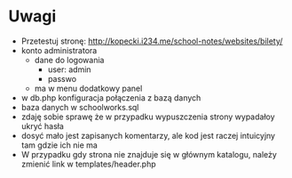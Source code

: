 # Uwagi
* Przetestuj stronę: http://kopecki.i234.me/school-notes/websites/bilety/
* konto administratora
    * dane do logowania
        - user: admin
        - passwo
    * ma w menu dodatkowy panel
* w db.php konfiguracja połączenia z bazą danych
* baza danych w schoolworks.sql
* zdaję sobie sprawę że w przypadku wypuszczenia strony wypadałoy ukryć hasła
* dosyć mało jest zapisanych komentarzy, ale kod jest raczej intuicyjny tam gdzie ich nie ma
* W przypadku gdy strona nie znajduje się w głównym katalogu, należy zmienić link w templates/header.php